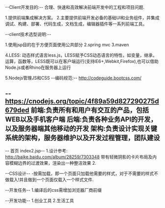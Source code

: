 --Client开发目的:--
合理、快速和高效解决前端开发中的工程和项目问题.

1.提供前端集成解决方案。
2.主要提供前端开发必备的基础UI和业务组件，并集成调试、构建、部署、代码生成，文档生成，编辑器插件等一系列前端工具。



--client技术选型说明:--

1.使用jsp目的在于方便页面使用公共部分
2.spring mvc
3.maven

4.LESS:
	动态样式语言less.js，LESS赋予CSS动态语言的特性，如变量，继承，运算，函数等，LESS既可以在客户端运行(支持IE6+,Webkit,Firefox),也可以借助Node.js或者Rhino在服务器上运行

5.Nodejs管理JS和CSS
--编码规范:--
http://codeguide.bootcss.com/




--https://cnodejs.org/topic/4f89a59d827290275d679ded
 前端:负责所有和用户有交互的产品，包括WEB以及手机客户端
 后端:负责各种业务API的开发，以及服务器端其他移动的开发
 架构:负责设计实现关键系统的架构，服务器维护以及开发过程管理，团队建设
--

-- 首页 index2.jsp--
 1.设计参考:
  http://baike.baidu.com/album/28259/7303348
  带有轻微阴影的卡片布局及内容模糊边界的过渡效果，渲染出一种整洁效果
 2.


--CSS设计--
-按需加载，即一个页面只加载他需要的样式，对于不需要的样式不做载入!并且做到一个页面仅载入一个样式文件.



--开发任务--
1.编译后的css需增加浏览器厂商前缀

--开发功能--
1.创业工具
2.生活工具

